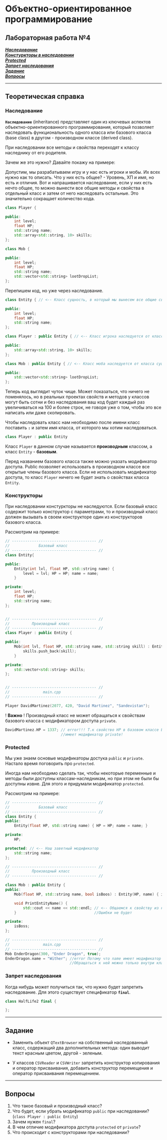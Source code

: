 # Объектно-ориентированное программирование  

## Лабораторная работа №4  

[***Наследование***](#наследование)  
[***Констуркторы в наследовании***](#конструкторы)  
[***Protected***](#protected)  
[***Запрет наследования***](#запрет-наследования)  
[***Задание***](#задание)  
[***Вопросы***](#вопросы)


---  
## Теоретическая справка   

### Наследование  
**`Наследование`** (inheritance) представляет один из ключевых аспектов объектно-ориентированного программирования, который позволяет наследовать функциональность одного класса или базового класса (base class) в другом - производном классе (derived class).  

При наследовании все методы и свойства переходят к классу наследнику от его родителя.  

Зачем же это нужно? Давайте покажу на примере:  

Допустим, мы разрабатываем игру и у нас есть игроки и мобы. Их всех нужно как то описать. Что у них есть общее? - Уровень, ХП и имя, но есть и отличия. Вот и напрашивается наследование, если у них есть нечто общее, то можно вынести все общие методы и свойства в отдельный класс и затем от него наследовать остальные. Это значительно сокращает количество кода.
```cpp
class Player {

public:
    int level;
    float HP;
    std::string name;
    std::array<std::string, 10> skills;
};

class Mob {

public:
    int level;
    float HP;
    std::string name;
    std::vector<std::string> lootDropList;
};
```
Перепишем код, но уже через наследование.  
```cpp
class Entity { // <-- Класс сущность, в который мы вынесем все общие свойства и методы

public:
    int level;
    float HP;
    std::string name;
};

class Player : public Entity { // <-- Класс игрока наследуется от класса сущности

public:
    std::array<std::string, 10> skills;
};

class Mob : public Entity { // <-- Класс моба наследуется от класса сущности

public:
    std::vector<std::string> lootDropList;
};
```

Теперь код выглядит чуток чище. Может показаться, что ничего не поменялось, но в реальных проектах свойств и методов у классов могут быть сотни и без наследования ваш код будет каждый раз увеличиваться на 100 и более строк, не говоря уже о том, чтобы это все написать или даже скопировать.  

Чтобы наследовать класс нам необходимо после имени класс поставить **`:`** и затем имя класса, от которого мы хотим наследоваться.  

```cpp
class Player : public Entity
```
Класс `Player` в данном случае называется **производным** классом, а класс `Entity` - **базовым**.  

Перед названием базового класса также можно указать модификатор доступа. Public позволяет использовать в производном классе все открытые члены базового класса. Если не использовать модификатор доступа, то класс `Player` ничего не будет знать о свойствах класса `Entity`.  


### Конструкторы  

При наследовании констуркторы не наследуются. Если базовый класс содержит только конструктор с параметрами, то и производный класс должен вызывать в своем конструкторе один из конструкторов базового класса.  

Рассмотрим на примере:  

```cpp
// -------------------------------------- //
//             Базовый класс
// -------------------------------------- //
class Entity{

public:
    Entity(int lvl, float HP, std::string name) {
        level = lvl; HP = HP; name = name;
    }

private:
    int level;
    float HP;
    std::string name;
};


// -------------------------------------- //
//          Производный класс
// -------------------------------------- //
class Player : public Entity {

public:
    Mob(int lvl, float HP, std::string name, std::string skill) : Entity(lvl, HP, name) {
        skills.push_back(skill);
    }

private:
    std::vector<std::string> skills;
};


// -------------------------------------- //
//               main.cpp
// -------------------------------------- //

Player DavidMartinez(2077, 420, "David Martinez", "Sandevistan");
```

! **Важно** ! Производный класс не может обращаться к свойствам базового класса с модификатором доступа `private`.

```cpp
DavidMartinez.HP = 1337; // error!!! Т.к свойство HP в базовом классе Entity 
                         //имеет модификатор private!
```

### Protected  

Мы уже знаем основые модификаторы достука `public` и `private`. Настало время поговорить про `protected`.  

Иногда нам необходимо сделать так, чтобы некоторые переменные и методы были доступны классам-наследникам, но при этом не были бы доступны извне. Для этого и придумали модификатор `protected`.  

Рассмотрим на примере:  

```cpp
// -------------------------------------- //
//             Базовый класс
// -------------------------------------- //
class Entity {
public:
    Entity(float HP, std::string name) { HP = HP; name = name; }

private: 
    HP;

protected: // <-- Наш заветный модификатор
    std::string name;
};

// -------------------------------------- //
//          Производный класс
// -------------------------------------- //

class Mob : public Entity {
public:
    Mob(float HP, std::string name, bool isBoos) : Entity(HP, name) { isBoss = isBoss; }

    void PrintEntityName() { 
        std::cout << name << std::endl; // <-- Общаемся к свойству из класса Entity
    }                                   //Ошибки не будет

private:
    isBoss;
};

// -------------------------------------- //
//               main.cpp
// -------------------------------------- //
Mob EnderDragon(300, "Ender Dragon", true);
EnderDragon.name = "Wither"; //error Потому что name имеет модификатор protected
                             //Обращаться к ней можно только внутри класса

```

### Запрет наследования  

Когда нибудь может получиться так, что нужно будет запретить наследование. Для этого существует спецификатор **`final`**.  

```cpp
class HalfLife2 final {

};
```


---
## **Задание**  

* Заменить объект `QTextBrowser` на собственный наследованный класс, содержащий два дополнительных метода: один выводит текст красным цветом, другой - зеленым.    

* У классов `CSVReader` и `CSVWriter` запретить конструктор копирования и оператор присваивания, добавить конструктор перемещения и оператор присваивания перемещением.


---

## Вопросы

1. Что такое базовый и производный класс?
2. Что будет, если убрать модификатор `public` при наследовании? (`class Player : public Entity`)
3. Зачем нужен `final`?  
4. В чем отличие модификатора доступа `protected` от `private`?
5. Что происходит с конструкторами при наследовании?  
